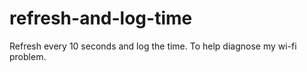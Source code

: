 # refresh-and-log-time
Refresh every 10 seconds and log the time. To help diagnose my wi-fi problem.
